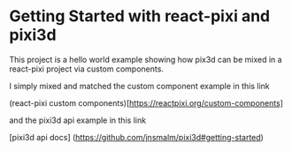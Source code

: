 # Getting Started with react-pixi and pixi3d

This project is a hello world example showing how pix3d can be mixed in a react-pixi project via custom components.

 I simply mixed and matched the custom component example in this link

(react-pixi custom components)[https://reactpixi.org/custom-components]

and the pixi3d api example in this link

[pixi3d api docs] (https://github.com/jnsmalm/pixi3d#getting-started)

